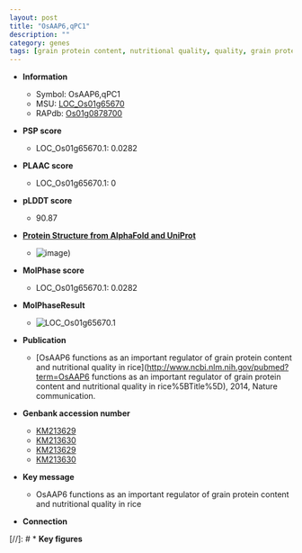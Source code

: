 ```yaml
---
layout: post
title: "OsAAP6,qPC1"
description: ""
category: genes
tags: [grain protein content, nutritional quality, quality, grain protein, grain, amino acid transporter, root, glutelin, prolamin, globulin, albumin, starch]
---
```


* **Information**  
    + Symbol: OsAAP6,qPC1  
    + MSU: [LOC_Os01g65670](http://rice.plantbiology.msu.edu/cgi-bin/ORF_infopage.cgi?orf=LOC_Os01g65670)  
    + RAPdb: [Os01g0878700](http://rapdb.dna.affrc.go.jp/viewer/gbrowse_details/irgsp1?name=Os01g0878700)  

* **PSP score**  
    + LOC_Os01g65670.1: 0.0282 

* **PLAAC score**  
    + LOC_Os01g65670.1: 0 

* **pLDDT score**
    + 90.87

* **[Protein Structure from AlphaFold and UniProt](https://www.uniprot.org/uniprotkb/Q5N9H2/entry#structure)**
    + ![image](https://ricepsp.github.io/images/Q5/AF-Q5N9H2-F1.png))

* **MolPhase score**
    + LOC_Os01g65670.1: 0.0282

* **MolPhaseResult**
    + ![LOC_Os01g65670.1](https://ricepsp.github.io/pictures/LOC_Os01g/LOC_Os01g65670.1.png)

* **Publication**  
    + [OsAAP6 functions as an important regulator of grain protein content and nutritional quality in rice](http://www.ncbi.nlm.nih.gov/pubmed?term=OsAAP6 functions as an important regulator of grain protein content and nutritional quality in rice%5BTitle%5D), 2014, Nature communication.

* **Genbank accession number**  
    + [KM213629](http://www.ncbi.nlm.nih.gov/nuccore/KM213629)
    + [KM213630](http://www.ncbi.nlm.nih.gov/nuccore/KM213630)
    + [KM213629](http://www.ncbi.nlm.nih.gov/nuccore/KM213629)
    + [KM213630](http://www.ncbi.nlm.nih.gov/nuccore/KM213630)

* **Key message**  
    + OsAAP6 functions as an important regulator of grain protein content and nutritional quality in rice

* **Connection**  

[//]: # * **Key figures**  


